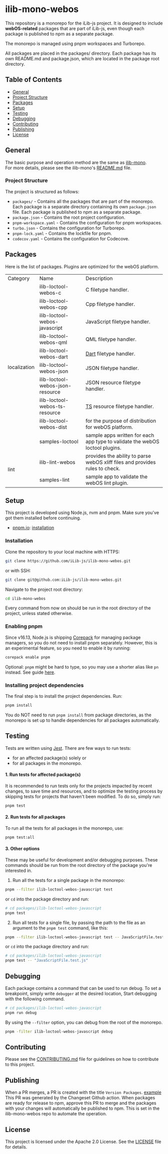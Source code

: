 # ilib-mono-webos

This repository is a monorepo for the iLib-js project. It is designed to include **webOS-related** packages that are part of iLib-js, even though each package is published to npm as a separate package.

The monorepo is managed using pnpm workspaces and Turborepo.

All packages are placed in the packages/ directory. Each package has its own README.md and package.json, which are located in the package root directory.

## Table of Contents
- [General](#general)
- [Project Structure](#project-structure)
- [Packages](#packages)
- [Setup](#setup)
- [Testing](#testing)
- [Debugging](#debugging)
- [Contributing](#contributing)
- [Publishing](#publishing)
- [License](#license)

## General
The basic purpose and operation method are the same as [ilib-mono](https://github.com/iLib-js/ilib-mono).   
For more details, please see the ilib-mono's [README.md](https://github.com/iLib-js/ilib-mono/blob/main/README.md) file.   

### Project Structure
The project is structured as follows:
- `packages/` - Contains all the packages that are part of the monorepo. Each package is a separate directory containing its own `package.json` file. Each package is published to npm as a separate package.
- `package.json` - Contains the root project configuration.
- `pnpm-workspace.yaml` - Contains the configuration for pnpm workspaces.
- `turbo.json` - Contains the configuration for Turborepo.
- `pnpm-lock.yaml` - Contains the lockfile for pnpm.
- `codecov.yaml` - Contains the configuration for Codecove.


## Packages

Here is the list of packages. Plugins are optimized for the webOS platform.
<table>
  <tr>
    <td>Category</td><td>Name</td><td>Description</td>
  </tr>
  <tr>
    <td rowspan="10">localization</td>
    <td>ilib-loctool-webos-c</td>
    <td>C filetype handler.</td>
  </tr>
  <tr>
    <td>ilib-loctool-webos-cpp</td>
    <td>Cpp filetype handler.</td>
  </tr>
  <tr>
    <td>ilib-loctool-webos-javascript</td>
    <td>JavaScript filetype handler.</td>
  </tr>
  <tr>
    <td>ilib-loctool-webos-qml</td>
    <td>QML filetype handler.</td>
  </tr>
  <tr>
    <td>ilib-loctool-webos-dart</td>
    <td><a href="https://docs.fileformat.com/programming/dart/">Dart</a> filetype handler.</td>
  </tr>
  <tr>
    <td>ilib-loctool-webos-json</td>
    <td> JSON filetype handler.</td>
  </tr>
  <tr>
    <td>ilib-loctool-webos-json-resource</td>
    <td>JSON resource filetype handler.</td>
  </tr>
  <tr>
    <td>ilib-loctool-webos-ts-resource</td>
    <td><a href="https://doc.qt.io/qt-6/linguist-ts-file-format.html">TS</a> resource filetype handler.</td>
  </tr>
  <tr>
    <td>ilib-loctool-webos-dist</td>
    <td>for the purpose of distribution for webOS platform.</td>
  </tr>
  <tr>
    <td>samples-loctool</td>
    <td>sample apps written for each app type to validate the webOS loctool plugins.</td>
  </tr>
  <tr>
    <td rowspan="2">lint</td>
    <td>ilib-lint-webos</td>
    <td>provides the ability to parse webOS xliff files and provides rules to check.</td>
  </tr>
  <tr>
    <td>samples-lint</td>
    <td>sample app to validate the webOS lint plugin.</td>
  </tr>
</table>

## Setup
This project is developed using Node.js, nvm and pnpm.
Make sure you've got them installed before continuing.

- [pnpm.io](https://pnpm.io/): [installation](https://pnpm.io/installation)

### Installation

Clone the repository to your local machine with HTTPS:

```bash
git clone https://github.com/iLib-js/ilib-mono-webos.git
```

or with SSH:

```bash
git clone git@github.com:iLib-js/ilib-mono-webos.git
````

Navigate to the project root directory:

```bash
cd ilib-mono-webos
```
Every command from now on should be run in the root directory of the project, unless stated otherwise.


### Enabling pnpm

Since v16.13, Node.js is shipping [Corepack](https://nodejs.org/api/corepack.html) for managing package managers, so you
do not need to install pnpm separately.
However, this is an experimental feature, so you need to enable it by running:

```bash
corepack enable pnpm
```

Optional: `pnpm` might be hard to type, so you may use a shorter alias like `pn` instead. See
guide [here](https://pnpm.io/installation#using-a-shorter-alias).

### Installing project dependencies

The final step is to install the project dependencies. Run:

```bash
pnpm install
```

You do NOT need to run `pnpm install` from package directories, as the monorepo is set up to handle dependencies for all
packages automatically.


## Testing

Tests are written using [Jest](https://jestjs.io/).
There are few ways to run tests:

* for an affected package(s) solely or
* for all packages in the monorepo.

#### 1. Run tests for affected package(s)

It is recommended to run tests only for the projects impacted by recent changes, to save time and resources, and to
optimize the testing process by skipping tests for projects that haven't been modified. To do so, simply run:

```bash
pnpm test
```

#### 2. Run tests for all packages

To run all the tests for all packages in the monorepo, use:

```bash
pnpm test:all
```

#### 3. Other options

These may be useful for development and/or debugging purposes.
These commands should be run from the root directory of the package you're interested in.

1. Run all the tests for a single package in the monorepo:

```bash
pnpm --filter ilib-loctool-webos-javascript test
```

or `cd` into the package directory and run:

```bash
# cd packages/ilib-loctool-webos-javascript
pnpm test
```

2. Run all tests for a single file, by passing the path to the file as an argument to the `pnpm test` command, like
   this:

```bash
pnpm --filter ilib-loctool-webos-javascript test -- JavaScriptFile.test.js

```

or `cd` into the package directory and run:

```bash
# cd packages/ilib-loctool-webos-javascript
pnpm test -- "JavaScriptFile.test.js"
```

## Debugging

Each package contains a command that can be used to run debug.
To set a breakpoint, simply write `debugger` at the desired location, Start debugging with the following command.

```bash
# cd packages/ilib-loctool-webos-javascript
pnpm run debug
```

By using the `--filter` option, you can debug from the root of the monorepo.

```bash
pnpm -filter ilib-loctool-webos-javascript debug
```

## Contributing

Please see the [CONTRIBUTING.md](./CONTRIBUTING.md) file for guidelines on how to contribute to this project.


## Publishing
When a PR merges, a PR is created with the title `Version Packages`. [example](https://github.com/iLib-js/ilib-mono-webos/pull/25)  
This PR was generated by the Changeset Github action. 
When packages are ready for release to npm, approve this PR to merge and the packages with your changes will automatically be published to npm. This is set in the ilib-mono-webos repo to automate the operation.

## License
This project is licensed under the Apache 2.0 License. See the [LICENSE](./LICENSE) file for details.